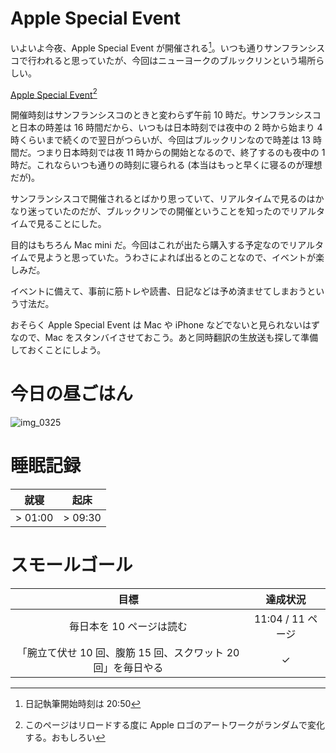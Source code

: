 # Apple Special Event
いよいよ今夜、Apple Special Event が開催される[^writing-time]。いつも通りサンフランシスコで行われると思っていたが、今回はニューヨークのブルックリンという場所らしい。

[Apple Special Event](https://www.apple.com/apple-events/)[^randomize-apple-art]

[^writing-time]: 日記執筆開始時刻は 20:50

[^randomize-apple-art]: このページはリロードする度に Apple ロゴのアートワークがランダムで変化する。おもしろい

開催時刻はサンフランシスコのときと変わらず午前 10 時だ。サンフランシスコと日本の時差は 16 時間だから、いつもは日本時刻では夜中の 2 時から始まり 4 時くらいまで続くので翌日がつらいが、今回はブルックリンなので時差は 13 時間だ。つまり日本時刻では夜 11 時からの開始となるので、終了するのも夜中の 1 時だ。これならいつも通りの時刻に寝られる (本当はもっと早くに寝るのが理想だが)。

サンフランシスコで開催されるとばかり思っていて、リアルタイムで見るのはかなり迷っていたのだが、ブルックリンでの開催ということを知ったのでリアルタイムで見ることにした。

目的はもちろん Mac mini だ。今回はこれが出たら購入する予定なのでリアルタイムで見ようと思っていた。うわさによれば出るとのことなので、イベントが楽しみだ。

イベントに備えて、事前に筋トレや読書、日記などは予め済ませてしまおうという寸法だ。

おそらく Apple Special Event は Mac や iPhone などでないと見られないはずなので、Mac をスタンバイさせておこう。あと同時翻訳の生放送も探して準備しておくことにしよう。

# 今日の昼ごはん
![img_0325](/images/2018/10/img_0325.jpg)

# 睡眠記録
| 就寝 | 起床 |
|:---:|:---:|
| > 01:00 | > 09:30 |

# スモールゴール
| 目標 | 達成状況 |
|:---:|:---:|
| 毎日本を 10 ページは読む | 11:04 / 11 ページ |
| 「腕立て伏せ 10 回、腹筋 15 回、スクワット 20 回」を毎日やる | ✓ |

